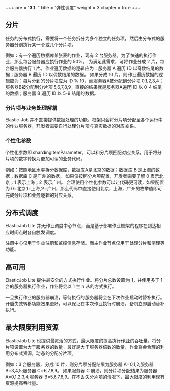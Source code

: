 +++
pre = "<b>3.1. </b>"
title = "弹性调度"
weight = 3
chapter = true
+++

## 分片

任务的分布式执行，需要将一个任务拆分为多个独立的任务项，然后由分布式的服务器分别执行某一个或几个分片项。

例如：有一个遍历数据库某张表的作业，现有 2 台服务器。为了快速的执行作业，那么每台服务器应执行作业的 50%。
为满足此需求，可将作业分成 2 片，每台服务器执行 1 片。作业遍历数据的逻辑应为：服务器 A 遍历 ID 以奇数结尾的数据；服务器 B 遍历 ID 以偶数结尾的数据。
如果分成 10 片，则作业遍历数据的逻辑应为：每片分到的分片项应为 ID % 10，而服务器A被分配到分片项 0,1,2,3,4；服务器B被分配到分片项 5,6,7,8,9，直接的结果就是服务器A遍历 ID 以 0-4 结尾的数据；服务器 B 遍历 ID 以 5-9 结尾的数据。

### 分片项与业务处理解耦

Elastic-Job 并不直接提供数据处理的功能，框架只会将分片项分配至各个运行中的作业服务器，开发者需要自行处理分片项与真实数据的对应关系。

### 个性化参数

个性化参数即 shardingItemParameter，可以和分片项匹配对应关系，用于将分片项的数字转换为更加可读的业务代码。

例如：按照地区水平拆分数据库，数据库A是北京的数据；数据库 B 是上海的数据；数据库 C 是广州的数据。
如果仅按照分片项配置，开发者需要了解 0 表示北京；1 表示上海；2 表示广州。
合理使用个性化参数可以让代码更可读，如果配置为 0=北京,1=上海,2=广州，那么代码中直接使用北京，上海，广州的枚举值即可完成分片项和业务逻辑的对应关系。

## 分布式调度

ElasticJob Lite 并无作业调度中心节点，而是基于部署作业框架的程序在到达相应时间点时各自触发调度。

注册中心仅用于作业注册和监控信息存储。而主作业节点仅用于处理分片和清理等功能。

## 高可用

ElasticJob Lite 提供最安全的方式执行作业。将分片总数设置为 1，并使用多于 1 台的服务器执行作业，作业将会以 1 主 n 从的方式执行。

一旦执行作业的服务器崩溃，等待执行的服务器将会在下次作业启动时替补执行。开启失效转移功能效果更好，可以保证在本次作业执行时崩溃，备机立即启动替补执行。

## 最大限度利用资源

ElasticJob Lite 也提供最灵活的方式，最大限度的提高执行作业的吞吐量。将分片项设置为大于服务器的数量，最好是大于服务器倍数的数量，作业将会合理的利用分布式资源，动态的分配分片项。

例如：3 台服务器，分成 10 片，则分片项分配结果为服务器 A=0,1,2;服务器 B=3,4,5;服务器 C=6,7,8,9。
如果服务器 C 崩溃，则分片项分配结果为服务器 A=0,1,2,3,4;服务器 B=5,6,7,8,9。在不丢失分片项的情况下，最大限度的利用现有资源提高吞吐量。
